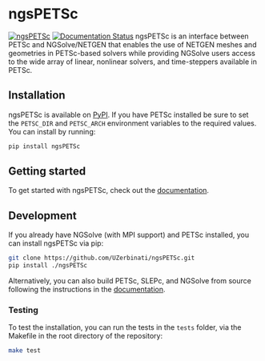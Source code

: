 # ngsPETSc
[![ngsPETSc](https://github.com/UZerbinati/ngsPETSc/actions/workflows/ngsPETSc.yml/badge.svg)](https://github.com/UZerbinati/ngsPETSc/actions/workflows/ngsPETSc.yml)
[![Documentation Status](https://readthedocs.org/projects/ngspetsc/badge/?version=latest)](https://ngspetsc.readthedocs.io/en/latest/?badge=latest)
ngsPETSc is an interface between PETSc and NGSolve/NETGEN that enables the use of NETGEN meshes and geometries in PETSc-based solvers while providing NGSolve users access to the wide array of linear, nonlinear solvers, and time-steppers available in PETSc.

## Installation
ngsPETSc is available on [PyPI](https://pypi.org/project/ngsPETSc/).
If you have PETSc installed be sure to set the `PETSC_DIR` and `PETSC_ARCH` environment variables to the required values.
You can install by running:
```bash
pip install ngsPETSc
```

## Getting started
To get started with ngsPETSc, check out the [documentation](https://ngspetsc.readthedocs.io/en/latest/).

## Development
If you already have NGSolve (with MPI support) and PETSc installed, you can install ngsPETSc via pip:
```bash
git clone https://github.com/UZerbinati/ngsPETSc.git
pip install ./ngsPETSc
```
Alternatively, you can also build PETSc, SLEPc, and NGSolve from source following the instructions in the [documentation](https://ngspetsc.readthedocs.io/en/latest/installation.html).

### Testing
To test the installation, you can run the tests in the `tests` folder, via the Makefile in the root directory of the repository:
```bash
make test
```
